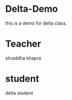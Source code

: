 # Delta-Demo

this is a demo for delta class.

# Teacher

shraddha khapra

# student

delta student
